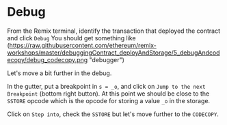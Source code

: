 # Debug

From the Remix terminal, identify the transaction that deployed the contract and click `Debug`
You should get something like (https://raw.githubusercontent.com/ethereum/remix-workshops/master/debuggingContract_deployAndStorage/5_debugAndcodecopy/debug_codecopy.png "debugger")

Let's move a bit further in the debug.

In the gutter, put a breakpoint in `s = _o`, and click on `Jump to the next Breakpoint` (bottom right button).
At this point we should be close to the `SSTORE` opcode which is the opcode for storing a value `_o` in the storage.

Click on `Step into`, check the `SSTORE` but let's move further to the `CODECOPY`.
